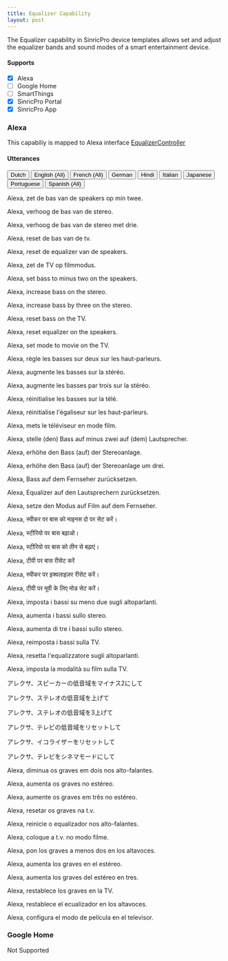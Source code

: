```yaml
---
title: Equalizer Capability
layout: post
---
```


The Equalizer capability in SinricPro device templates allows set and adjust the equalizer bands and sound modes of a smart entertainment device.

#### Supports
 - [x]  Alexa
 - [ ]  Google Home
 - [ ]  SmartThings
 - [x]  SinricPro Portal
 - [x]  SinricPro App

### Alexa 

This capabiliy is mapped to Alexa interface [EqualizerController](https://developer.amazon.com/en-US/docs/alexa/device-apis/alexa-equalizercontroller.html)

#### Utterances

<!-- Alexa Language Tabs -->
<div class="tab">
  <button class="tablinks active" onclick="openLanguage(event, 'alexa-nl-NL')">Dutch</button>
  <button class="tablinks" onclick="openLanguage(event, 'alexa-en-US')">English (All)</button>
  <button class="tablinks" onclick="openLanguage(event, 'alexa-fr-FR')">French (All)</button>
  <button class="tablinks" onclick="openLanguage(event, 'alexa-de-DE')">German</button>  
  <button class="tablinks" onclick="openLanguage(event, 'alexa-hi-IN')">Hindi</button>
  <button class="tablinks" onclick="openLanguage(event, 'alexa-it-IT')">Italian</button>  
  <button class="tablinks" onclick="openLanguage(event, 'alexa-ja-JP')">Japanese</button>
  <button class="tablinks" onclick="openLanguage(event, 'alexa-pt-BR')">Portuguese</button>
  <button class="tablinks" onclick="openLanguage(event, 'alexa-es-ES')">Spanish (All)</button>
</div>

<div id="alexa-nl-NL" class="tabcontent" style="display: block;"> 
    <p>Alexa, zet de bas van de speakers op min twee.</p>
    <p>Alexa, verhoog de bas van de stereo.</p>
    <p>Alexa, verhoog de bas van de stereo met drie.</p>
    <p>Alexa, reset de bas van de tv.</p>
    <p>Alexa, reset de equalizer van de speakers.</p>
    <p>Alexa, zet de TV op filmmodus.</p>
</div>

<div id="alexa-en-US" class="tabcontent"> 
    <p>Alexa, set bass to minus two on the speakers.</p> 
    <p>Alexa, increase bass on the stereo.</p> 
    <p>Alexa, increase bass by three on the stereo.</p> 
    <p>Alexa, reset bass on the TV.</p> 
    <p>Alexa, reset equalizer on the speakers.</p> 
    <p>Alexa, set mode to movie on the TV.</p> 
</div>

<div id="alexa-fr-FR" class="tabcontent"> 
    <p>Alexa, règle les basses sur deux sur les haut-parleurs.</p>
    <p>Alexa, augmente les basses sur la stéréo.</p>
    <p>Alexa, augmente les basses par trois sur la stéréo.</p>
    <p>Alexa, réinitialise les basses sur la télé.</p>
    <p>Alexa, réinitialise l'égaliseur sur les haut-parleurs.</p>
    <p>Alexa, mets le téléviseur en mode film.</p>
</div>

<div id="alexa-de-DE" class="tabcontent"> 
    <p>Alexa, stelle (den) Bass auf minus zwei auf (dem) Lautsprecher.</p>
    <p>Alexa, erhöhe den Bass (auf) der Stereoanlage.</p>
    <p>Alexa, erhöhe den Bass (auf) der Stereoanlage um drei.</p>
    <p>Alexa, Bass auf dem Fernseher zurücksetzen.</p>
    <p>Alexa, Equalizer auf den Lautsprechern zurücksetzen.</p>
    <p>Alexa, setze den Modus auf Film auf dem Fernseher.</p>
</div>
 
<div id="alexa-hi-IN" class="tabcontent"> 
    <p>Alexa, स्पीकर पर बास को माइनस दो पर सेट करें।</p>
    <p>Alexa, स्टीरियो पर बास बढ़ाओ।</p>
    <p>Alexa, स्टीरियो पर बास को तीन से बढ़ाएं।</p>
    <p>Alexa, टीवी पर बास रीसेट करें</p>
    <p>Alexa, स्पीकर पर इक्वलाइज़र रीसेट करें।</p>
    <p>Alexa, टीवी पर मूवी के लिए मोड सेट करें।</p>
</div>

<div id="alexa-it-IT" class="tabcontent"> 
    <p>Alexa, imposta i bassi su meno due sugli altoparlanti.</p>
    <p>Alexa, aumenta i bassi sullo stereo.</p>
    <p>Alexa, aumenta di tre i bassi sullo stereo.</p>
    <p>Alexa, reimposta i bassi sulla TV.</p>
    <p>Alexa, resetta l'equalizzatore sugli altoparlanti.</p>
    <p>Alexa, imposta la modalità su film sulla TV.</p>
</div>

<div id="alexa-ja-JP" class="tabcontent"> 
    <p>アレクサ、スピーカーの低音域をマイナス2にして</p>
    <p>アレクサ、ステレオの低音域を上げて</p>
    <p>アレクサ、ステレオの低音域を3上げて</p>
    <p>アレクサ、テレビの低音域をリセットして</p>
    <p>アレクサ、イコライザーをリセットして</p>
    <p>アレクサ、テレビをシネマモードにして</p>
</div>

<div id="alexa-pt-BR" class="tabcontent"> 
    <p>Alexa, diminua os graves em dois nos alto-falantes.</p>
    <p>Alexa, aumenta os graves no estéreo.</p>
    <p>Alexa, aumente os graves em três no estéreo.</p>
    <p>Alexa, resetar os graves na t.v.</p>
    <p>Alexa, reinicie o equalizador nos alto-falantes.</p>
    <p>Alexa, coloque a t.v. no modo filme.</p>
</div>

<div id="alexa-es-ES" class="tabcontent"> 
    <p>Alexa, pon los graves a menos dos en los altavoces.</p>
    <p>Alexa, aumenta los graves en el estéreo.</p>
    <p>Alexa, aumenta los graves del estéreo en tres.</p>
    <p>Alexa, restablece los graves en la TV.</p>
    <p>Alexa, restablece el ecualizador en los altavoces.</p>
    <p>Alexa, configura el modo de película en el televisor.</p>
</div>

### Google Home

Not Supported